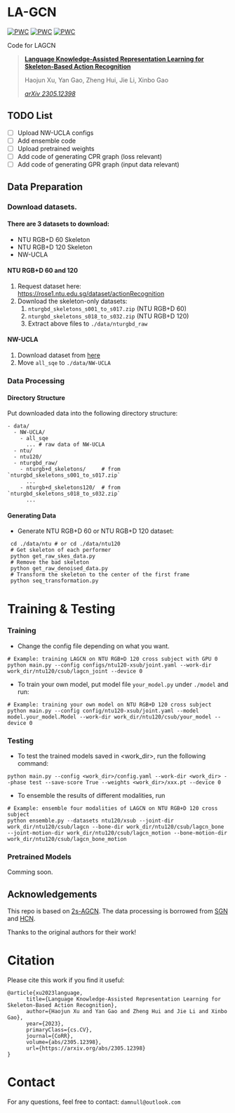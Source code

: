 # LA-GCN

[![PWC](https://img.shields.io/endpoint.svg?url=https://paperswithcode.com/badge/language-knowledge-assisted-representation/skeleton-based-action-recognition-on-ntu-rgbd-1)](https://paperswithcode.com/sota/skeleton-based-action-recognition-on-ntu-rgbd-1?p=language-knowledge-assisted-representation)
[![PWC](https://img.shields.io/endpoint.svg?url=https://paperswithcode.com/badge/language-knowledge-assisted-representation/skeleton-based-action-recognition-on-ntu-rgbd)](https://paperswithcode.com/sota/skeleton-based-action-recognition-on-ntu-rgbd?p=language-knowledge-assisted-representation)
[![PWC](https://img.shields.io/endpoint.svg?url=https://paperswithcode.com/badge/language-knowledge-assisted-representation/skeleton-based-action-recognition-on-n-ucla)](https://paperswithcode.com/sota/skeleton-based-action-recognition-on-n-ucla?p=language-knowledge-assisted-representation)

Code for LAGCN

> **[Language Knowledge-Assisted Representation Learning for Skeleton-Based Action Recognition](https://arxiv.org/abs/2305.12398)**
>
> Haojun Xu, Yan Gao, Zheng Hui, Jie Li, Xinbo Gao
> 
> *[arXiv 2305.12398](https://arxiv.org/abs/2305.12398)*

## TODO List

* [ ] Upload NW-UCLA configs
* [ ] Add ensemble code
* [ ] Upload pretrained weights
* [ ] Add code of generating CPR graph (loss relevant)
* [ ] Add code of generating GPR graph (input data relevant)

## Data Preparation

### Download datasets.

#### There are 3 datasets to download:

- NTU RGB+D 60 Skeleton
- NTU RGB+D 120 Skeleton
- NW-UCLA

#### NTU RGB+D 60 and 120

1. Request dataset here: https://rose1.ntu.edu.sg/dataset/actionRecognition
2. Download the skeleton-only datasets:
   1. `nturgbd_skeletons_s001_to_s017.zip` (NTU RGB+D 60)
   2. `nturgbd_skeletons_s018_to_s032.zip` (NTU RGB+D 120)
   3. Extract above files to `./data/nturgbd_raw`

#### NW-UCLA

1. Download dataset from [here](https://www.dropbox.com/s/10pcm4pksjy6mkq/all_sqe.zip?dl=0)
2. Move `all_sqe` to `./data/NW-UCLA`

### Data Processing

#### Directory Structure

Put downloaded data into the following directory structure:

```
- data/
  - NW-UCLA/
    - all_sqe
      ... # raw data of NW-UCLA
  - ntu/
  - ntu120/
  - nturgbd_raw/
    - nturgb+d_skeletons/     # from `nturgbd_skeletons_s001_to_s017.zip`
      ...
    - nturgb+d_skeletons120/  # from `nturgbd_skeletons_s018_to_s032.zip`
      ...
```

#### Generating Data

- Generate NTU RGB+D 60 or NTU RGB+D 120 dataset:

```
 cd ./data/ntu # or cd ./data/ntu120
 # Get skeleton of each performer
 python get_raw_skes_data.py
 # Remove the bad skeleton 
 python get_raw_denoised_data.py
 # Transform the skeleton to the center of the first frame
 python seq_transformation.py
```



# Training & Testing

### Training

- Change the config file depending on what you want.

```
# Example: training LAGCN on NTU RGB+D 120 cross subject with GPU 0
python main.py --config configs/ntu120-xsub/joint.yaml --work-dir work_dir/ntu120/csub/lagcn_joint --device 0
```

- To train your own model, put model file `your_model.py` under `./model` and run:

```
# Example: training your own model on NTU RGB+D 120 cross subject
python main.py --config config/ntu120-xsub/joint.yaml --model model.your_model.Model --work-dir work_dir/ntu120/csub/your_model --device 0
```

### Testing

- To test the trained models saved in <work_dir>, run the following command:

```
python main.py --config <work_dir>/config.yaml --work-dir <work_dir> --phase test --save-score True --weights <work_dir>/xxx.pt --device 0
```

- To ensemble the results of different modalities, run 
```
# Example: ensemble four modalities of LAGCN on NTU RGB+D 120 cross subject
python ensemble.py --datasets ntu120/xsub --joint-dir work_dir/ntu120/csub/lagcn --bone-dir work_dir/ntu120/csub/lagcn_bone --joint-motion-dir work_dir/ntu120/csub/lagcn_motion --bone-motion-dir work_dir/ntu120/csub/lagcn_bone_motion
```

### Pretrained Models

Comming soon.

## Acknowledgements

This repo is based on [2s-AGCN](https://github.com/lshiwjx/2s-AGCN). The data processing is borrowed from [SGN](https://github.com/microsoft/SGN) and [HCN](https://github.com/huguyuehuhu/HCN-pytorch).

Thanks to the original authors for their work!

# Citation

Please cite this work if you find it useful:
```
@article{xu2023language,
      title={Language Knowledge-Assisted Representation Learning for Skeleton-Based Action Recognition}, 
      author={Haojun Xu and Yan Gao and Zheng Hui and Jie Li and Xinbo Gao},
      year={2023},
      primaryClass={cs.CV},
      journal={CoRR},
      volume={abs/2305.12398},
      url={https://arxiv.org/abs/2305.12398}
}
```

# Contact
For any questions, feel free to contact: `damnull@outlook.com`
